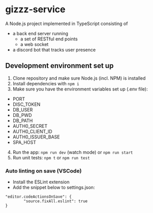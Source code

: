# gizzz-service

A Node.js project implemented in TypeScript consisting of

-   a back end server running
    -   a set of RESTful end points
    -   a web socket
-   a discord bot that tracks user presence

## Development environment set up

1. Clone repository and make sure Node.js (incl. NPM) is installed
2. Install dependencies with `npm i`
3. Make sure you have the environment variables set up (.env file):

-   PORT
-   DISC_TOKEN
-   DB_USER
-   DB_PWD
-   DB_PATH
-   AUTH0_SECRET
-   AUTH0_CLIENT_ID
-   AUTH0_ISSUER_BASE
-   SPA_HOST

4. Run the app: `npm run dev` (watch mode) or `npm run start`
5. Run unit tests: `npm t` or `npm run test`

### Auto linting on save (VSCode)

-   Install the ESLint extension
-   Add the snippet below to settings.json:

```
"editor.codeActionsOnSave": {
        "source.fixAll.eslint": true
}
```
